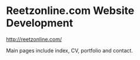 # Reetzonline.com Website Development

http://reetzonline.com/

Main pages include index, CV, portfolio and contact. 


